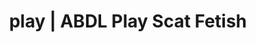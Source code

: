 ---
categories:
- Body Positivity
- NSFW Art
- AI Erotica
- Roleplay Fantasies
- Gothic Erotica
image: /assets/images/1747714219954.jpg
layout: post
schema:
  description: Premium adult content featuring Scat Fetish, ABDL Play. High-quality
    artwork with erotic themes.
  keywords:
  - ABDL Play
  - Ethical Porn
  - Body Positivity
  - Shibari
  - Self-Pleasure
  - ASMR Erotica
  - Scat Fetish
  name: 1747714219954 | Scat Fetish ABDL Play
  type: VisualArtwork
seo:
  description: Featured content with artistic Scat Fetish, ABDL Play. HD images available.
  keywords: Scat Fetish, ABDL Play
  og_image: /assets/images/1747714219954.jpg
  schema_type: VisualArtwork
tags:
- '#play'
- Scat Fetish
- ABDL Play
title: play | ABDL Play Scat Fetish
---